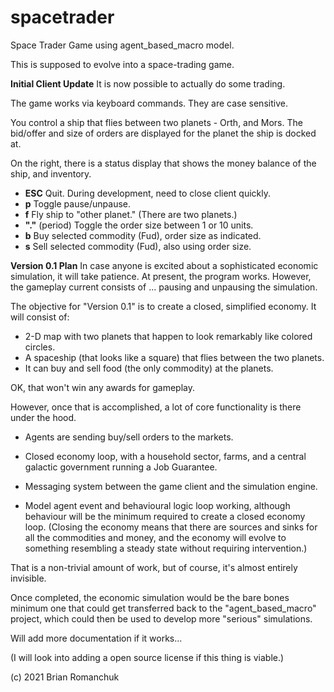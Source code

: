 # spacetrader
Space Trader Game using agent_based_macro model.

This is supposed to evolve into a space-trading game.

**Initial Client Update**
It is now possible to actually do some trading.

The game works via keyboard commands. They are case sensitive.

You control a ship that flies between two planets - Orth, and Mors. The bid/offer and
size of orders are displayed for the planet the ship is docked at.

On the right, there is a status display that shows the money balance of the ship, and 
inventory.

- **ESC** Quit. During development, need to close client quickly.
- **p** Toggle pause/unpause.
- **f** Fly ship to "other planet."  (There are two planets.)
- **"."** (period) Toggle the order size between 1 or 10 units. 
- **b** Buy selected commodity (Fud), order size as indicated.
- **s** Sell selected commodity (Fud), also using order size.

**Version 0.1 Plan**
In case anyone is excited about a sophisticated economic simulation, it will take patience.
At present, the program works. However, the gameplay current consists of ... pausing and
unpausing the simulation.

The objective for "Version 0.1" is to create a closed, simplified economy. It will
consist of:

- 2-D map with two planets that happen to look remarkably like colored circles.
- A spaceship (that looks like a square) that flies between the two planets.
- It can buy and sell food (the only commodity) at the planets. 

OK, that won't win any awards for gameplay.

However, once that is accomplished, a lot of core functionality is there under the hood.

- Agents are sending buy/sell orders to the markets.
- Closed economy loop, with a household sector, farms, and a central galactic 
government running a Job Guarantee.
  
- Messaging system between the game client and the simulation engine.
- Model agent event and behavioural logic loop working, although behaviour will be the 
minimum required to create a closed economy loop. (Closing the economy means that
  there are sources and sinks for all the commodities and money, and the economy
  will evolve to something resembling a steady state without requiring intervention.)
  
That is a non-trivial amount of work, but of course, it's almost entirely invisible.

Once completed, the economic simulation would be the bare bones minimum one that could
get transferred back to the "agent_based_macro" project, which could then be used
to develop more "serious" simulations.

Will add more documentation if it works...

(I will look into adding a open source license if this thing is viable.)

(c) 2021 Brian Romanchuk
